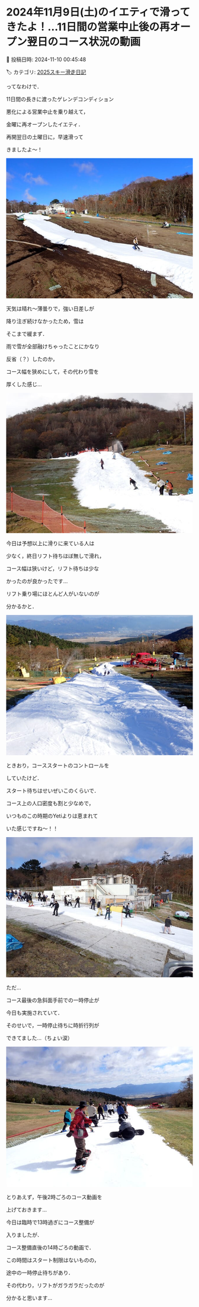 # 2024年11月9日(土)のイエティで滑ってきたよ！…11日間の営業中止後の再オープン翌日のコース状況の動画

📅 投稿日時: 2024-11-10 00:45:48

🏷️ カテゴリ: [2025スキー滑走日記](cacd3fbf84d4a679ee61a5894c3f95e14.md)

ってなわけで．


11日間の長きに渡ったゲレンデコンディション


悪化による営業中止を乗り越えて，


金曜に再オープンしたイエティ．





再開翌日の土曜日に，早速滑って


きましたよ～！




![38b0bf1622a41224090b007452dcd7dd.jpg](images/38b0bf1622a41224090b007452dcd7dd.jpg)







天気は晴れ～薄曇りで，強い日差しが


降り注ぎ続けなかったため，雪は


そこまで緩まず．


雨で雪が全部融けちゃったことにかなり


反省（？）したのか，


コース幅を狭めにして，その代わり雪を


厚くした感じ…




![2d725282ed63a778fa09c1b59eee9948.jpg](images/2d725282ed63a778fa09c1b59eee9948.jpg)







今日は予想以上に滑りに来ている人は


少なく，終日リフト待ちほぼ無しで滑れ，


コース幅は狭いけど，リフト待ちは少な


かったのが良かったです…


リフト乗り場にほとんど人がいないのが


分かるかと．




![ed6ae528af2db99258e3dd1ae8dbb604.jpg](images/ed6ae528af2db99258e3dd1ae8dbb604.jpg)







ときおり，コーススタートのコントロールを


していたけど．


スタート待ちはせいぜいこのくらいで．


コース上の人口密度も割と少なめで，


いつものこの時期のYetiよりは恵まれて


いた感じですね～！！




![a1078308cd4fb5bdded1158b5db4e2fa.jpg](images/a1078308cd4fb5bdded1158b5db4e2fa.jpg)







ただ…


コース最後の急斜面手前での一時停止が


今日も実施されていて．


そのせいで，一時停止待ちに時折行列が


できてました…（ちょい涙）




![f45c87c93d75b0e96d4c1ae57ddae126.jpg](images/f45c87c93d75b0e96d4c1ae57ddae126.jpg)







とりあえず，午後2時ごろのコース動画を


上げておきます…


今日は臨時で13時過ぎにコース整備が


入りましたが．


コース整備直後の14時ごろの動画で．


この時間はスタート制限はないものの，


途中の一時停止待ちがあり．


その代わり，リフトがガラガラだったのが


分かると思います…

